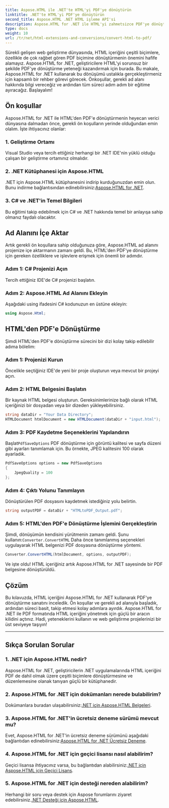```yaml
---
title: Aspose.HTML ile .NET'te HTML'yi PDF'ye dönüştürün
linktitle: .NET'te HTML'yi PDF'ye dönüştürün
second_title: Aspose.HTML .NET HTML işleme API'si
description: Aspose.HTML for .NET ile HTML'yi zahmetsizce PDF'ye dönüştürün. Adım adım kılavuzumuzu izleyin ve HTML'den PDF'ye dönüştürmenin gücünü serbest bırakın.
type: docs
weight: 10
url: /tr/net/html-extensions-and-conversions/convert-html-to-pdf/
---
```


Sürekli gelişen web geliştirme dünyasında, HTML içeriğini çeşitli biçimlere, özellikle de çok rağbet gören PDF biçimine dönüştürmenin önemini hafife alamayız. Aspose.HTML for .NET, geliştiricilere HTML'yi sorunsuz bir şekilde PDF'ye dönüştürme yeteneği kazandırmak için burada. Bu makale, Aspose.HTML for .NET kullanarak bu dönüşümü ustalıkla gerçekleştirmeniz için kapsamlı bir rehber görevi görecek. Önkoşullar, gerekli ad alanı hakkında bilgi vereceğiz ve ardından tüm süreci adım adım bir eğitime ayıracağız. Başlayalım!

## Ön koşullar

Aspose.HTML for .NET ile HTML'den PDF'e dönüştürmenin heyecan verici dünyasına dalmadan önce, gerekli ön koşulların yerinde olduğundan emin olalım. İşte ihtiyacınız olanlar:

### 1. Geliştirme Ortamı

Visual Studio veya tercih ettiğiniz herhangi bir .NET IDE'nin yüklü olduğu çalışan bir geliştirme ortamınız olmalıdır.

### 2. .NET Kütüphanesi için Aspose.HTML

.NET için Aspose.HTML kütüphanesini indirip kurduğunuzdan emin olun. Bunu indirme bağlantısından edinebilirsiniz:[Aspose.HTML for .NET](https://releases.aspose.com/html/net/).

### 3. C# ve .NET'in Temel Bilgileri

Bu eğitimi takip edebilmek için C# ve .NET hakkında temel bir anlayışa sahip olmanız faydalı olacaktır.

## Ad Alanını İçe Aktar

Artık gerekli ön koşullara sahip olduğunuza göre, Aspose.HTML ad alanını projenize içe aktarmanın zamanı geldi. Bu, HTML'den PDF'ye dönüştürme için gereken özelliklere ve işlevlere erişmek için önemli bir adımdır.

### Adım 1: C# Projenizi Açın

Tercih ettiğiniz IDE'de C# projenizi başlatın.

### Adım 2: Aspose.HTML Ad Alanını Ekleyin

Aşağıdaki using ifadesini C# kodunuzun en üstüne ekleyin:

```csharp
using Aspose.Html;
```

## HTML'den PDF'e Dönüştürme

Şimdi HTML'den PDF'e dönüştürme sürecini bir dizi kolay takip edilebilir adıma bölelim:

### Adım 1: Projenizi Kurun

Öncelikle seçtiğiniz IDE'de yeni bir proje oluşturun veya mevcut bir projeyi açın.

### Adım 2: HTML Belgesini Başlatın

Bir kaynak HTML belgesi oluşturun. Gereksinimlerinize bağlı olarak HTML içeriğinizi bir dosyadan veya bir dizeden yükleyebilirsiniz.

```csharp
string dataDir = "Your Data Directory";
HTMLDocument htmlDocument = new HTMLDocument(dataDir + "input.html");
```

### Adım 3: PDF Kaydetme Seçeneklerini Yapılandırın

 Başlat`PdfSaveOptions` PDF dönüştürme için görüntü kalitesi ve sayfa düzeni gibi ayarları tanımlamak için. Bu örnekte, JPEG kalitesini 100 olarak ayarladık.

```csharp
PdfSaveOptions options = new PdfSaveOptions
{
    JpegQuality = 100
};
```

### Adım 4: Çıktı Yolunu Tanımlayın

Dönüştürülen PDF dosyasını kaydetmek istediğiniz yolu belirtin.

```csharp
string outputPDF = dataDir + "HTMLtoPDF_Output.pdf";
```

### Adım 5: HTML'den PDF'e Dönüştürme İşlemini Gerçekleştirin

 Şimdi, dönüşümün kendisini yürütmenin zamanı geldi. Şunu kullanın:`Converter.ConvertHTML` Daha önce tanımlanmış seçenekleri uygulayarak HTML belgenizi PDF dosyasına dönüştürme yöntemi.

```csharp
Converter.ConvertHTML(htmlDocument, options, outputPDF);
```

Ve işte oldu! HTML içeriğiniz artık Aspose.HTML for .NET sayesinde bir PDF belgesine dönüştürüldü.

## Çözüm

Bu kılavuzda, HTML içeriğini Aspose.HTML for .NET kullanarak PDF'ye dönüştürme sanatını inceledik. Ön koşullar ve gerekli ad alanıyla başladık, ardından süreci basit, takip etmesi kolay adımlara ayırdık. Aspose.HTML for .NET ile PDF formatında HTML içeriğini yönetmek için güçlü bir aracın kilidini açtınız. Hadi, yeteneklerini kullanın ve web geliştirme projelerinizi bir üst seviyeye taşıyın!

---

## Sıkça Sorulan Sorular

### 1. .NET için Aspose.HTML nedir?

Aspose.HTML for .NET, geliştiricilerin .NET uygulamalarında HTML içeriğini PDF de dahil olmak üzere çeşitli biçimlere dönüştürmesine ve düzenlemesine olanak tanıyan güçlü bir kütüphanedir.

### 2. Aspose.HTML for .NET için dokümanları nerede bulabilirim?

 Dokümanlara buradan ulaşabilirsiniz:[.NET için Aspose.HTML Belgeleri](https://reference.aspose.com/html/net/).

### 3. Aspose.HTML for .NET'in ücretsiz deneme sürümü mevcut mu?

 Evet, Aspose.HTML for .NET'in ücretsiz deneme sürümünü aşağıdaki bağlantıdan edinebilirsiniz:[Aspose.HTML for .NET Ücretsiz Deneme](https://releases.aspose.com/).

### 4. Aspose.HTML for .NET için geçici lisansı nasıl alabilirim?

Geçici lisansa ihtiyacınız varsa, bu bağlantıdan alabilirsiniz:[.NET için Aspose.HTML için Geçici Lisans](https://purchase.aspose.com/temporary-license/).

### 5. Aspose.HTML for .NET için desteği nereden alabilirim?

 Herhangi bir soru veya destek için Aspose forumlarını ziyaret edebilirsiniz.[.NET Desteği için Aspose.HTML](https://forum.aspose.com/).